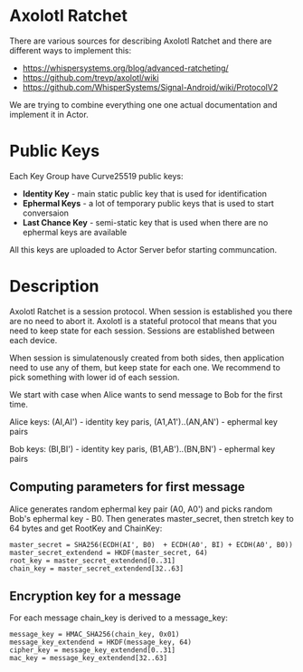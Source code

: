 # Axolotl Ratchet

There are various sources for describing Axolotl Ratchet and there are different ways to implement this:
* https://whispersystems.org/blog/advanced-ratcheting/
* https://github.com/trevp/axolotl/wiki
* https://github.com/WhisperSystems/Signal-Android/wiki/ProtocolV2

We are trying to combine everything one one actual documentation and implement it in Actor.

# Public Keys

Each Key Group have Curve25519 public keys:
* **Identity Key** - main static public key that is used for identification
* **Ephermal Keys** - a lot of temporary public keys that is used to start conversaion
* **Last Chance Key** - semi-static key that is used when there are no ephermal keys are available

All this keys are uploaded to Actor Server befor starting communcation.

# Description

Axolotl Ratchet is a session protocol. When session is established you there are no need to abort it. Axolotl is a stateful protocol that means that you need to keep state for each session. Sessions are established between each device.

When session is simulatenously created from both sides, then application need to use any of them, but keep state for each one. We recommend to pick something with lower id of each session.

We start with case when Alice wants to send message to Bob for the first time.

Alice keys: (AI,AI') - identity key paris, (A1,A1')..(AN,AN') - ephermal key pairs

Bob keys: (BI,BI') - identity key paris, (B1,AB')..(BN,BN') - ephermal key pairs

## Computing parameters for first message

Alice generates random ephermal key pair (A0, A0') and picks random Bob's ephermal key - B0. Then generates master_secret, then stretch key to 64 bytes and get RootKey and ChainKey:
```
master_secret = SHA256(ECDH(AI', B0)  + ECDH(A0', BI) + ECDH(A0', B0))
master_secret_extendend = HKDF(master_secret, 64)
root_key = master_secret_extendend[0..31]
chain_key = master_secret_extendend[32..63]
```

## Encryption key for a message
For each message chain_key is derived to a message_key:
```
message_key = HMAC_SHA256(chain_key, 0x01)
message_key_extendend = HKDF(message_key, 64)
cipher_key = message_key_extendend[0..31]
mac_key = message_key_extendend[32..63]
```
